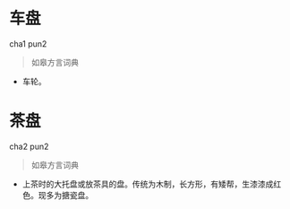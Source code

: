 # 车盘
cha1 pun2
> 如皋方言词典
- 车轮。

# 茶盘
cha2 pun2
> 如皋方言词典
- 上茶时的大托盘或放茶具的盘。传统为木制，长方形，有矮帮，生漆漆成红色。现多为搪瓷盘。
